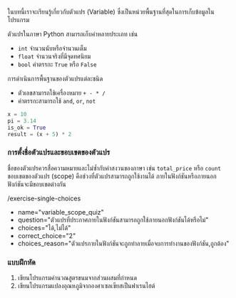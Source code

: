 ในบทนี้เราจะเรียนรู้เกี่ยวกับตัวแปร (Variable) ซึ่งเป็นหน่วยพื้นฐานที่สุดในการเก็บข้อมูลในโปรแกรม

ตัวแปรในภาษา Python สามารถเก็บค่าหลายประเภท เช่น
- `int` จำนวนนับหรือจำนวนเต็ม
- `float` จำนวนจริงที่มีจุดทศนิยม
- `bool` ค่าตรรกะ `True` หรือ `False`

การดำเนินการพื้นฐานของตัวแปรแต่ละชนิด
- ตัวเลขสามารถใช้เครื่องหมาย `+ - * /`
- ค่าตรรกะสามารถใช้ `and`, `or`, `not`

```python
x = 10
pi = 3.14
is_ok = True
result = (x + 5) * 2
```

### การตั้งชื่อตัวแปรและขอบเขตของตัวแปร
ชื่อของตัวแปรควรสื่อความหมายและไม่ซ้ำกับคำสงวนของภาษา เช่น `total_price` หรือ `count`
ขอบเขตของตัวแปร (scope) คือช่วงที่ตัวแปรสามารถถูกใช้งานได้ ภายในฟังก์ชันหรือภายนอกฟังก์ชันจะมีขอบเขตต่างกัน

/​exercise-single-choices
- name="variable_scope_quiz"
- question="ตัวแปรที่ประกาศภายในฟังก์ชันสามารถถูกใช้ภายนอกฟังก์ชันได้หรือไม่"
- choices="ได้,ไม่ได้"
- correct_choice="2"
- choices_reason="ตัวแปรภายในฟังก์ชันจะถูกทำลายเมื่อจบการทำงานของฟังก์ชัน,ถูกต้อง"

### แบบฝึกหัด
1. เขียนโปรแกรมคำนวณสูตรขนมจากส่วนผสมที่กำหนด
2. เขียนโปรแกรมแปลงอุณหภูมิจากองศาเซลเซียสเป็นฟาเรนไฮต์
